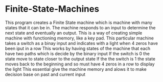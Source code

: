 # Finite-State-Machines
This program creates a Finite State machine which is machine with many states that it can be in. 
The machine responds to an input to determine the next state and eventually an output. This is a way of creating simple machine with functioning memory, like a key pad.
This particular machine takes a switch as a binay input and indicates with a light when 4 zeros have been iput in a row
This works by having states of the machine that each have two paths which is decide by the binary input
If the switch is 0 the state move to state closer to the output state
If the the switch is 1 the state moves back to the beginning and so must have 4 zeros in a row to display the light
This essential give the machine memory and alows it to make decision base on past and current input
